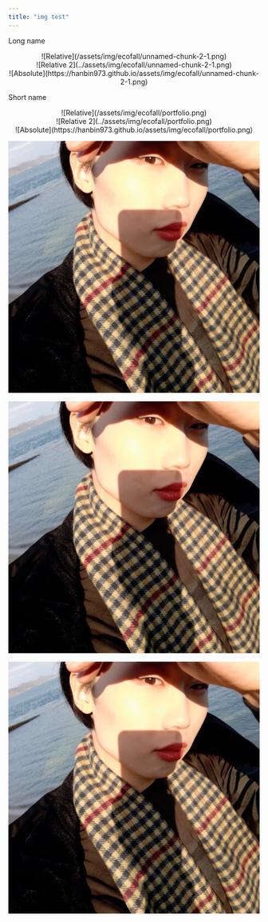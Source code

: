 ```yaml
---
title: "img test"
---
```


Long name
<center>
![Relative](/assets/img/ecofall/unnamed-chunk-2-1.png)
</center>

<center>
![Relative 2](../assets/img/ecofall/unnamed-chunk-2-1.png)
</center>

<center>
![Absolute](https://hanbin973.github.io/assets/img/ecofall/unnamed-chunk-2-1.png)
</center>

Short name
<center>
![Relative](/assets/img/ecofall/portfolio.png)
</center>

<center>
![Relative 2](../assets/img/ecofall/portfolio.png)
</center>

<center>
![Absolute](https://hanbin973.github.io/assets/img/ecofall/portfolio.png)
</center>

![Profile Pic 1](/assets/img/ecofall/portfolio.png)

![Profile Pic 2](/assets/img/portfolio.png)

![Profile Pic 3](/assets/portfolio.png)



